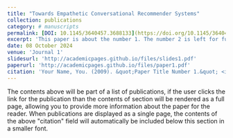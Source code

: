 ```yaml
---
title: "Towards Empathetic Conversational Recommender Systems"
collection: publications
category: # manuscripts
permalink: [DOI: 10.1145/3640457.3688133](https://doi.org/10.1145/3640457.3688133)
excerpt: 'This paper is about the number 1. The number 2 is left for future work.'
date: 08 October 2024
venue: 'Journal 1'
slidesurl: 'http://academicpages.github.io/files/slides1.pdf'
paperurl: 'http://academicpages.github.io/files/paper1.pdf'
citation: 'Your Name, You. (2009). &quot;Paper Title Number 1.&quot; <i>Journal 1</i>. 1(1).'
---
```


The contents above will be part of a list of publications, if the user clicks the link for the publication than the contents of section will be rendered as a full page, allowing you to provide more information about the paper for the reader. When publications are displayed as a single page, the contents of the above "citation" field will automatically be included below this section in a smaller font.

